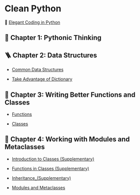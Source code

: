 # Clean Python

📖 [Elegant Coding in Python](https://github.com/BioGavin/Clean_Python/blob/main/Clean%20Python.pdf)

## 🤔 Chapter 1: Pythonic Thinking	



## 🪜 Chapter 2: Data Structures

- [Common Data Structures](data_structures/Common_Data_Structures.ipynb)

- [Take Advantage of Dictionary](data_structures/Take_Advantage_of_Dictionary.ipynb)

## 🧰 Chapter 3: Writing Better Functions and Classes

- [Functions](writing_better_functions_and_classes/Functions.ipynb)
  
- [Classes](writing_better_functions_and_classes/Classes.ipynb)

## 🔭 Chapter 4: Working with Modules and Metaclasses

- [Introduction to Classes (Supplementary)](working_with_modules_and_metaclasses/Introduction_to_Classes_(Supplementary).ipynb)

- [Functions in Classes (Supplementary)](working_with_modules_and_metaclasses/Functions_in_Classes_(Supplementary).ipynb)

- [Inheritance_(Supplementary)](working_with_modules_and_metaclasses/Inheritance_(Supplementary).ipynb)

- [Modules and Metaclasses](working_with_modules_and_metaclasses/Modules_and_Metaclasses.ipynb)
